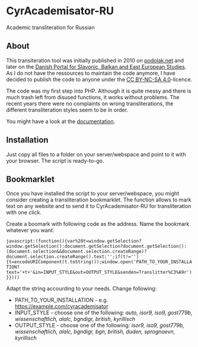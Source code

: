 # CyrAcademisator-RU
Academic transliteration for Russian

## About
This transiteration tool was initially published in 2010 on [podolak.net](https://podolak.net/en/transliteration/russian) and later on the [Danish Portal for Slavonic, Balkan and East European Studies](https://oesteuropastudier.dk/en/tools/transliteration/russian). As I do not have the ressources to maintain the code anymore, I have decided to publish the code to anyone under the [CC BY-NC-SA 4.0](https://github.com/pod-o-mart/CyrAcademisator-RU/blob/main/LICENSE.md)-licence.

The code was my first step into PHP. Although it is quite messy and there is much trash left from disused functions, it works without problems. The recent years there were no complaints on wrong transliterations, the different transliteration styles seem to be in order.

You might have a look at the [documentation](https://pod-o-mart.github.io/documentation/english.php).

## Installation
Just copy all files to a folder on your server/webspace and point to it with your browser. The script is ready-to-go.

## Bookmarklet
Once you have installed the script to your server/webspace, you might consider creating a transliteration bookmarklet. The function allows to mark text on any website and to send it to CyrAcademisator-RU for transliteration with one click. 

Create a boomark with following code as the address. Name the bookmark whatever you want.

`javascript:(function(){var%20t=window.getSelection?window.getSelection():document.getSelection?document.getSelection():(document.selection&&document.selection.createRange)?document.selection.createRange().text:'';if(t!=''){t=encodeURIComponent(t.toString());window.open('PATH_TO_YOUR_INSTALLATION?text='+t+'&in=INPUT_STYLE&out=OUTPUT_STYLE&senden=Translitter%C3%A9r')}})()`

Adapt the string accourding to your needs. Change following:
- PATH_TO_YOUR_INSTALLATION - e.g. https://example.com/cyracademisator
- INPUT_STYLE - choose one of the following: *auto, isor9, iso9, gost779b, wissenschaftlich, alalc, bgndigr, british, kyrillisch*
- OUTPUT_STYLE - choose one of the following: *isor9, iso9, gost779b, wissenschaftlich, alalc, bgndigr, bgn, british, duden, sprognaevn, kyrillisch*

